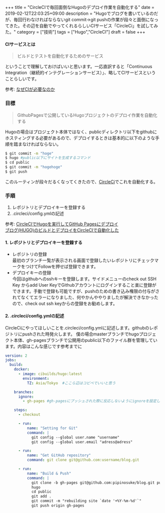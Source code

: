 +++
title = "CircleCIで毎回面倒なHugoのデプロイ作業を自動化する"
date = 2019-02-12T22:03:25+09:00
description = "Hugoでブログを書いているのだが、毎回行わなければならないgit commit→git pushの作業が段々と面倒になってきた。その辺を自動でやってくれるらしいCIサービス「CircleCi」を試してみた。"
category = ["技術"]
tags = ["Hugo","CircleCI"]
draft = false
+++

#### CIサービスとは

> ビルドとテストを自動化するためのサービス

ということで理解しておけばいいと思います。一応直訳すると「Continuous Integration（継続的インテグレーションサービス）」、略してCIサービスということらしいです。

参考: [なぜCIが必要なのか](https://dev.classmethod.jp/devenv/why-ci-is-needed/)
### 目標
> GithubPagesで公開しているHugoプロジェクトのデプロイ作業を自動化する

Hugoの場合はプロジェクト本体ではなく、publicディレクトリ以下をgithubにホスティングする必要があるので、デプロイするときは基本的に以下のような手順を踏まなければならない。

``` bash
$ git commit -m "hoge"
$ hugo #public以下にサイトを生成するコマンド
$ cd public
$ git commit -m "hogehoge"
$ git push
```

このルーティンが段々だるくなってくきたので、[CircleCi](https://circleci.com/)でこれを自動化する。

### 手順
1. レポジトリとデプロイキーを登録する
2. .circleci/config.ymlの記述

参考: [CircleCIでHugoを実行してGitHub Pagesにデプロイ](https://t32k.me/mol/log/hugo-circleci-ghpages-2018/)  
[ブログ(HUGO)のビルドとデプロイをCircleCIで自動化した](https://koirand.github.io/blog/2018/blog-auto-deploy/)

#### 1. レポジトリとデプロイキーを登録する
- レポジトリの登録  
最初のブランチ一覧が表示される画面で登録したいレポジトリにチェックマークをつけてFollowを押せば登録できます。
- デプロイキーの登録  
今回はgithubへのsshキーを登録します。サイドメニューのcheck out SSH Key からadd User KeyでGithubアカウントにログインすること楽に登録ができます。手動で登録も可能ですが、pushのための書き込み権限の付与がされてなくてエラーになりました、何やかんややりましたが解決できなかったので、check out ssh keyからの登録をお勧めします。

#### 2. .circleci/config.ymlの記述
CircleCiにやってほしいことを.circleci/config.ymlに記述します。githubのレポジトリにpushされた時発火します。
僕の場合masterブランチでhugoプロジェクト本体、gh-pagesブランチで公開用のpublic以下のファイル群を管理しています。内容はこんな感じです参考までに

``` yaml
version: 2
jobs:
  build:
    docker:
      - image: cibuilds/hugo:latest
        environment:
          TZ: Asia/Tokyo  #ここら辺はコピペでいいと思う

    branches:
      ignore:
        - gh-pages #gh-pagesにプッシュされた際に反応しないようにignoreを設定している

    steps:
      - checkout

      - run:
          name: "Setting for Git"
          command: |
            git config --global user.name "username"
            git config --global user.email "adress@adress"

      - run:
          name: "Get GitHub repository"
          command: git clone git@github.com:username/blog.git

      - run:
          name: "Build & Push"
          command: |
            git clone -b gh-pages git@github.com:pipinosuke/blog.git public
            hugo
            cd public
            git add .
            git commit -m "rebuilding site `date '+%Y-%m-%d'`"
            git push origin gh-pages
```
